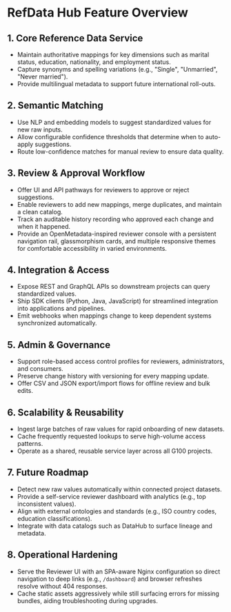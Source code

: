 # RefData Hub Feature Overview

## 1. Core Reference Data Service
- Maintain authoritative mappings for key dimensions such as marital status, education, nationality, and employment status.
- Capture synonyms and spelling variations (e.g., "Single", "Unmarried", "Never married").
- Provide multilingual metadata to support future international roll-outs.

## 2. Semantic Matching
- Use NLP and embedding models to suggest standardized values for new raw inputs.
- Allow configurable confidence thresholds that determine when to auto-apply suggestions.
- Route low-confidence matches for manual review to ensure data quality.

## 3. Review & Approval Workflow
- Offer UI and API pathways for reviewers to approve or reject suggestions.
- Enable reviewers to add new mappings, merge duplicates, and maintain a clean catalog.
- Track an auditable history recording who approved each change and when it happened.
- Provide an OpenMetadata-inspired reviewer console with a persistent navigation rail, glassmorphism cards, and multiple
  responsive themes for comfortable accessibility in varied environments.

## 4. Integration & Access
- Expose REST and GraphQL APIs so downstream projects can query standardized values.
- Ship SDK clients (Python, Java, JavaScript) for streamlined integration into applications and pipelines.
- Emit webhooks when mappings change to keep dependent systems synchronized automatically.

## 5. Admin & Governance
- Support role-based access control profiles for reviewers, administrators, and consumers.
- Preserve change history with versioning for every mapping update.
- Offer CSV and JSON export/import flows for offline review and bulk edits.

## 6. Scalability & Reusability
- Ingest large batches of raw values for rapid onboarding of new datasets.
- Cache frequently requested lookups to serve high-volume access patterns.
- Operate as a shared, reusable service layer across all G100 projects.

## 7. Future Roadmap
- Detect new raw values automatically within connected project datasets.
- Provide a self-service reviewer dashboard with analytics (e.g., top inconsistent values).
- Align with external ontologies and standards (e.g., ISO country codes, education classifications).
- Integrate with data catalogs such as DataHub to surface lineage and metadata.

## 8. Operational Hardening
- Serve the Reviewer UI with an SPA-aware Nginx configuration so direct navigation to deep links (e.g., `/dashboard`) and
  browser refreshes resolve without 404 responses.
- Cache static assets aggressively while still surfacing errors for missing bundles, aiding troubleshooting during upgrades.
